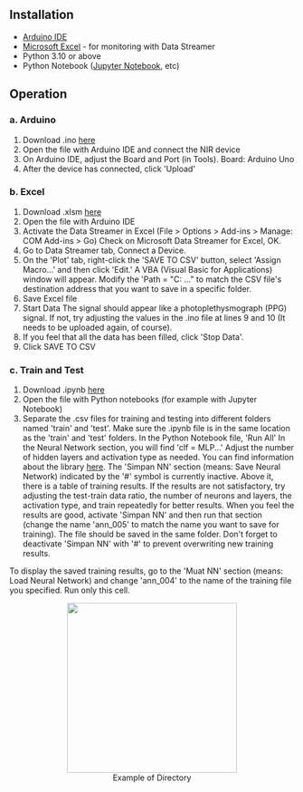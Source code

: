 ## Installation
* [Arduino IDE](https://www.arduino.cc/en/software)
* [Microsoft Excel](https://www.microsoft.com/id-id/microsoft-365/excel) - for monitoring with Data Streamer
* Python 3.10 or above
* Python Notebook ([Jupyter Notebook](https://jupyter.org/), etc)

## Operation
### a. Arduino
1. Download .ino [here](https://github.com/dhiteory/glucometer/blob/main/non-invasive-code.ino)
2. Open the file with Arduino IDE and connect the NIR device
3. On Arduino IDE, adjust the Board and Port (in Tools). Board: Arduino Uno
4. After the device has connected, click 'Upload'
### b. Excel
1. Download .xlsm [here](https://github.com/dhiteory/glucometer/blob/main/PPG5000.xlsm)
2. Open the file with Arduino IDE
3. Activate the Data Streamer in Excel (File > Options > Add-ins > Manage: COM Add-ins > Go) Check on Microsoft Data Streamer for Excel, OK.
4. Go to Data Streamer tab, Connect a Device.
5. On the 'Plot' tab, right-click the 'SAVE TO CSV' button, select 'Assign Macro...' and then click 'Edit.' A VBA (Visual Basic for Applications) window will appear. Modify the 'Path = "C: ..." to match the CSV file's destination address that you want to save in a specific folder.
6. Save Excel file
7. Start Data
The signal should appear like a photoplethysmograph (PPG) signal. If not, try adjusting the values in the .ino file at lines 9 and 10 (It needs to be uploaded again, of course).
7. If you feel that all the data has been filled, click 'Stop Data'.
8. Click SAVE TO CSV

### c. Train and Test
1. Download .ipynb [here](https://github.com/dhiteory/glucometer/blob/main/Glucose.ipynb)
2. Open the file with Python notebooks (for example with Jupyter Notebook)
3. Separate the .csv files for training and testing into different folders named 'train' and 'test'. Make sure the .ipynb file is in the same location as the 'train' and 'test' folders.
In the Python Notebook file, 'Run All' In the Neural Network section, you will find 'clf = MLP...' Adjust the number of hidden layers and activation type as needed. You can find information about the library [here](https://scikit-learn.org/stable/modules/generated/sklearn.neural_network.MLPClassifier.html). The 'Simpan NN' section (means: Save Neural Network) indicated by the '#' symbol is currently inactive. Above it, there is a table of training results. If the results are not satisfactory, try adjusting the test-train data ratio, the number of neurons and layers, the activation type, and train repeatedly for better results. When you feel the results are good, activate 'Simpan NN' and then run that section (change the name 'ann_005' to match the name you want to save for training). The file should be saved in the same folder. Don't forget to deactivate 'Simpan NN' with '#' to prevent overwriting new training results.

To display the saved training results, go to the 'Muat NN' section (means: Load Neural Network) and change 'ann_004' to the name of the training file you specified. Run only this cell.
<p align="center">
  <img width="300" src="https://github.com/dhiteory/glucometer/assets/23611802/54e2f384-25ee-4321-beaa-29bbdea1df8a">
  <br>Example of Directory
</p>
